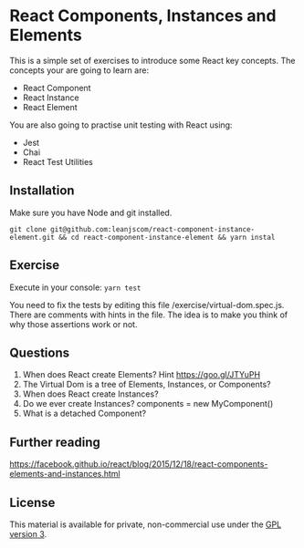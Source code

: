 # React Components, Instances and Elements

This is a simple set of exercises to introduce some React key concepts. The concepts your are going to learn are:
  - React Component
  - React Instance
  - React Element

You are also going to practise unit testing with React using:
  - Jest
  - Chai
  - React Test Utilities

## Installation

Make sure you have Node and git installed.

`git clone git@github.com:leanjscom/react-component-instance-element.git && cd react-component-instance-element && yarn instal`

##  Exercise

Execute in your console: `yarn test`

You need to fix the tests by editing this file /exercise/virtual-dom.spec.js. There are comments with hints in the file. The idea is to make you think of why those assertions work or not.

## Questions

1. When does React create Elements? Hint https://goo.gl/JTYuPH
2. The Virtual Dom is a tree of Elements, Instances, or Components?
3. When does React create Instances?
4. Do we ever create Instances? components = new MyComponent()
5. What is a detached Component?

## Further reading

https://facebook.github.io/react/blog/2015/12/18/react-components-elements-and-instances.html

## License

This material is available for private, non-commercial use under the [GPL version 3](http://www.gnu.org/licenses/gpl-3.0-standalone.html).
